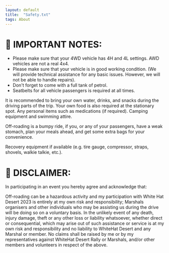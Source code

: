 ```yaml
---
layout: default
title:  "Safety.txt"
tags: About
---
```


# 🚩 IMPORTANT NOTES:

* Please make sure that your 4WD vehicle has 4H and 4L settings. AWD vehicles are not a real 4x4.
* Please make sure that your vehicle is in good working condition. (We will provide technical assistance for any basic issues. However, we will not be able to handle repairs).
* Don't forget to come with a full tank of petrol.
* Seatbelts for all vehicle passengers is required at all times.

It is recommended to bring your own water, drinks, and snacks during the driving parts of the trip. Your own food is also required at the stationary spot. Any personal items such as medications (if required).
Camping equipment and swimming attire.

Off-roading is a bumpy ride, if you, or any of your passengers, have a weak stomach, plan your meals ahead, and get some extra bags for your convenience.

Recovery equipment if available (e.g. tire gauge, compressor, straps, shovels, walkie talkie, etc.).

# 🚩 DISCLAIMER:
In participating in an event you hereby agree and acknowledge that:

Off-roading can be a hazardous activity and my participation with White Hat Desert 2023 is entirely at my own risk and responsibility;
Marshals organisers and other individuals who may be assisting us during the drive will be doing so on a voluntary basis. In the unlikely event of any death, injury damage, theft or any other loss or liability whatsoever, whether direct or consequential, which may arise out of such assistance or service is at my own risk and responsibility and no liability to WhiteHat Desert and any Marshal or member.
No claims shall be raised by me or by my representatives against WhiteHat Desert Rally or Marshals, and/or other members and volunteers in respect of the above.